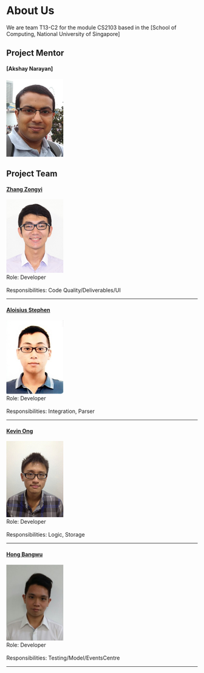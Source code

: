 # About Us

We are team T13-C2 for the module CS2103 based in the [School of Computing, National University of Singapore]

## Project Mentor

#### [Akshay Narayan]
<img src="images/AkshayNarayan.jpg" width="150"><br>


## Project Team

#### [Zhang Zongyi](http://github.com/zongyizzy)
<img src="images/Zongyi.jpg" width="150"><br>
Role: Developer <br>  
Responsibilities: Code Quality/Deliverables/UI

-----

#### [Aloisius Stephen](https://github.com/aloisiusStephen)
<img src="images/Aloisius.jpg" width="150"><br> 
Role: Developer <br>  
Responsibilities: Integration, Parser

-----

#### [Kevin Ong](https://github.com/Kevin-Ong)
<img src="images/KevinOng.jpg" width="150"><br>
Role: Developer <br>  
Responsibilities: Logic, Storage

-----

#### [Hong Bangwu](https://github.com/ndt93)
<img src="images/Bangwu.jpg" width="150"><br> 
Role: Developer <br>   
Responsibilities: Testing/Model/EventsCentre

-----